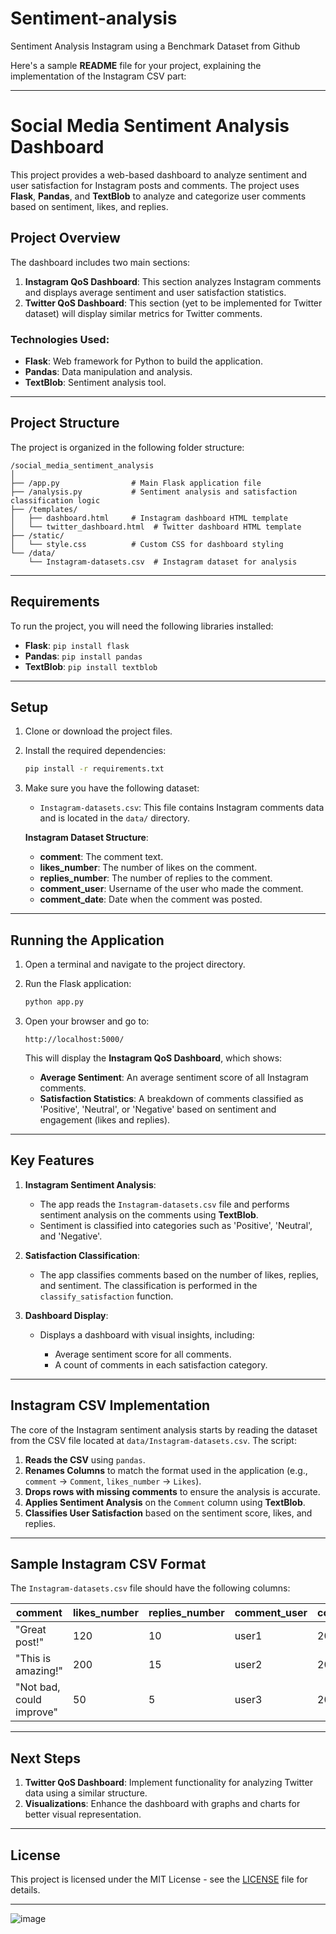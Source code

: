 # Sentiment-analysis
Sentiment Analysis Instagram using a Benchmark Dataset from Github

Here's a sample **README** file for your project, explaining the implementation of the Instagram CSV part:

---

# Social Media Sentiment Analysis Dashboard

This project provides a web-based dashboard to analyze sentiment and user satisfaction for Instagram posts and comments. The project uses **Flask**, **Pandas**, and **TextBlob** to analyze and categorize user comments based on sentiment, likes, and replies.

## Project Overview

The dashboard includes two main sections:

1. **Instagram QoS Dashboard**: This section analyzes Instagram comments and displays average sentiment and user satisfaction statistics.
2. **Twitter QoS Dashboard**: This section (yet to be implemented for Twitter dataset) will display similar metrics for Twitter comments.

### Technologies Used:

* **Flask**: Web framework for Python to build the application.
* **Pandas**: Data manipulation and analysis.
* **TextBlob**: Sentiment analysis tool.

---

## Project Structure

The project is organized in the following folder structure:

```
/social_media_sentiment_analysis
│
├── /app.py                # Main Flask application file
├── /analysis.py           # Sentiment analysis and satisfaction classification logic
├── /templates/
│   ├── dashboard.html     # Instagram dashboard HTML template
│   └── twitter_dashboard.html  # Twitter dashboard HTML template
├── /static/
│   └── style.css          # Custom CSS for dashboard styling
└── /data/
    └── Instagram-datasets.csv  # Instagram dataset for analysis
```

---

## Requirements

To run the project, you will need the following libraries installed:

* **Flask**: `pip install flask`
* **Pandas**: `pip install pandas`
* **TextBlob**: `pip install textblob`

---

## Setup

1. Clone or download the project files.

2. Install the required dependencies:

   ```bash
   pip install -r requirements.txt
   ```

3. Make sure you have the following dataset:

   * `Instagram-datasets.csv`: This file contains Instagram comments data and is located in the `data/` directory.

   **Instagram Dataset Structure**:

   * **comment**: The comment text.
   * **likes\_number**: The number of likes on the comment.
   * **replies\_number**: The number of replies to the comment.
   * **comment\_user**: Username of the user who made the comment.
   * **comment\_date**: Date when the comment was posted.

---

## Running the Application

1. Open a terminal and navigate to the project directory.

2. Run the Flask application:

   ```bash
   python app.py
   ```

3. Open your browser and go to:

   ```
   http://localhost:5000/
   ```

   This will display the **Instagram QoS Dashboard**, which shows:

   * **Average Sentiment**: An average sentiment score of all Instagram comments.
   * **Satisfaction Statistics**: A breakdown of comments classified as 'Positive', 'Neutral', or 'Negative' based on sentiment and engagement (likes and replies).

---

## Key Features

1. **Instagram Sentiment Analysis**:

   * The app reads the `Instagram-datasets.csv` file and performs sentiment analysis on the comments using **TextBlob**.
   * Sentiment is classified into categories such as 'Positive', 'Neutral', and 'Negative'.

2. **Satisfaction Classification**:

   * The app classifies comments based on the number of likes, replies, and sentiment. The classification is performed in the `classify_satisfaction` function.

3. **Dashboard Display**:

   * Displays a dashboard with visual insights, including:

     * Average sentiment score for all comments.
     * A count of comments in each satisfaction category.

---

## Instagram CSV Implementation

The core of the Instagram sentiment analysis starts by reading the dataset from the CSV file located at `data/Instagram-datasets.csv`. The script:

1. **Reads the CSV** using `pandas`.
2. **Renames Columns** to match the format used in the application (e.g., `comment` -> `Comment`, `likes_number` -> `Likes`).
3. **Drops rows with missing comments** to ensure the analysis is accurate.
4. **Applies Sentiment Analysis** on the `Comment` column using **TextBlob**.
5. **Classifies User Satisfaction** based on the sentiment score, likes, and replies.

---

## Sample Instagram CSV Format

The `Instagram-datasets.csv` file should have the following columns:

| comment                  | likes\_number | replies\_number | comment\_user | comment\_date | ... |
| ------------------------ | ------------- | --------------- | ------------- | ------------- | --- |
| "Great post!"            | 120           | 10              | user1         | 2025-05-01    | ... |
| "This is amazing!"       | 200           | 15              | user2         | 2025-05-02    | ... |
| "Not bad, could improve" | 50            | 5               | user3         | 2025-05-03    | ... |

---

## Next Steps

1. **Twitter QoS Dashboard**: Implement functionality for analyzing Twitter data using a similar structure.
2. **Visualizations**: Enhance the dashboard with graphs and charts for better visual representation.

---

## License

This project is licensed under the MIT License - see the [LICENSE](LICENSE) file for details.

---

![image](https://github.com/user-attachments/assets/dcac852a-a75e-41e6-8a39-96101c0d2d6b)
